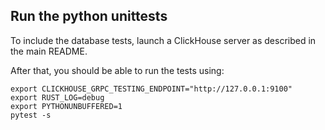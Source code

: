 
## Run the python unittests

To include the database tests, launch a ClickHouse server as described in the main README.

After that, you should be able to run the tests using:

```shell
export CLICKHOUSE_GRPC_TESTING_ENDPOINT="http://127.0.0.1:9100"
export RUST_LOG=debug
export PYTHONUNBUFFERED=1
pytest -s
```
